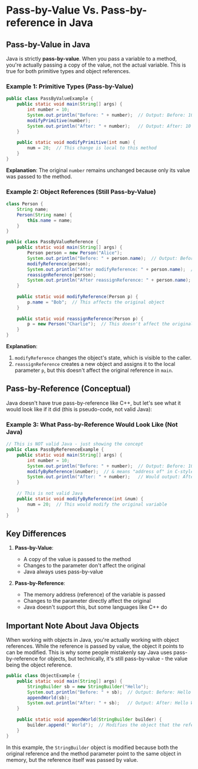 # Pass-by-Value Vs. Pass-by-reference in Java

## Pass-by-Value in Java

Java is strictly **pass-by-value**. When you pass a variable to a method, you're actually passing a copy of the value, not the actual variable. This is true for both primitive types and object references.

### Example 1: Primitive Types (Pass-by-Value)
```java
public class PassByValueExample {
    public static void main(String[] args) {
        int number = 10;
        System.out.println("Before: " + number);  // Output: Before: 10
        modifyPrimitive(number);
        System.out.println("After: " + number);   // Output: After: 10
    }
    
    public static void modifyPrimitive(int num) {
        num = 20;  // This change is local to this method
    }
}
```
**Explanation**: The original `number` remains unchanged because only its value was passed to the method.

### Example 2: Object References (Still Pass-by-Value)
```java
class Person {
    String name;
    Person(String name) {
        this.name = name;
    }
}

public class PassByValueReference {
    public static void main(String[] args) {
        Person person = new Person("Alice");
        System.out.println("Before: " + person.name);  // Output: Before: Alice
        modifyReference(person);
        System.out.println("After modifyReference: " + person.name);  // Output: After: Bob
        reassignReference(person);
        System.out.println("After reassignReference: " + person.name); // Still "Bob"
    }
    
    public static void modifyReference(Person p) {
        p.name = "Bob";  // This affects the original object
    }
    
    public static void reassignReference(Person p) {
        p = new Person("Charlie");  // This doesn't affect the original reference
    }
}
```
**Explanation**:
1. `modifyReference` changes the object's state, which is visible to the caller.
2. `reassignReference` creates a new object and assigns it to the local parameter `p`, but this doesn't affect the original reference in `main`.

## Pass-by-Reference (Conceptual)

Java doesn't have true pass-by-reference like C++, but let's see what it would look like if it did (this is pseudo-code, not valid Java):

### Example 3: What Pass-by-Reference Would Look Like (Not Java)
```java
// This is NOT valid Java - just showing the concept
public class PassByReferenceExample {
    public static void main(String[] args) {
        int number = 10;
        System.out.println("Before: " + number);  // Output: Before: 10
        modifyByReference(&number);  // & means "address of" in C-style languages
        System.out.println("After: " + number);   // Would output: After: 20
    }
    
    // This is not valid Java
    public static void modifyByReference(int &num) {
        num = 20;  // This would modify the original variable
    }
}
```

## Key Differences

1. **Pass-by-Value**:
    - A copy of the value is passed to the method
    - Changes to the parameter don't affect the original
    - Java always uses pass-by-value

2. **Pass-by-Reference**:
    - The memory address (reference) of the variable is passed
    - Changes to the parameter directly affect the original
    - Java doesn't support this, but some languages like C++ do

## Important Note About Java Objects

When working with objects in Java, you're actually working with object references. While the reference is passed by value, the object it points to can be modified. This is why some people mistakenly say Java uses pass-by-reference for objects, but technically, it's still pass-by-value - the value being the object reference.

```java
public class ObjectExample {
    public static void main(String[] args) {
        StringBuilder sb = new StringBuilder("Hello");
        System.out.println("Before: " + sb);  // Output: Before: Hello
        appendWorld(sb);
        System.out.println("After: " + sb);   // Output: After: Hello World
    }
    
    public static void appendWorld(StringBuilder builder) {
        builder.append(" World");  // Modifies the object that the reference points to
    }
}
```

In this example, the `StringBuilder` object is modified because both the original reference and the method parameter point to the same object in memory, but the reference itself was passed by value.
